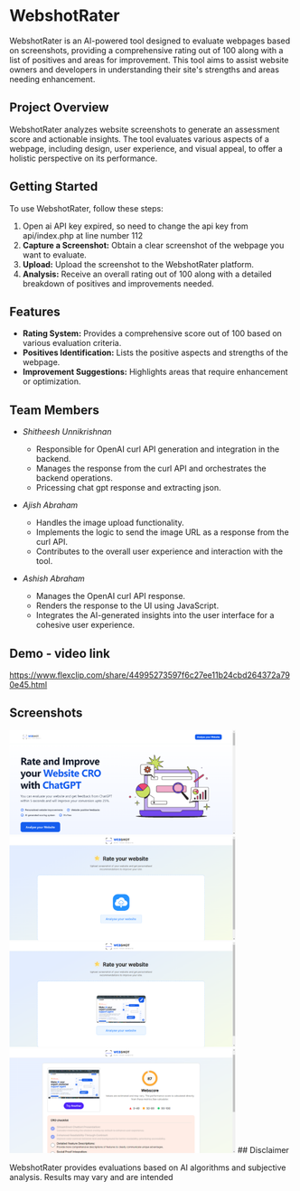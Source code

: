 # WebshotRater

WebshotRater is an AI-powered tool designed to evaluate webpages based on screenshots, providing a comprehensive rating out of 100 along with a list of positives and areas for improvement. This tool aims to assist website owners and developers in understanding their site's strengths and areas needing enhancement.

## Project Overview

WebshotRater analyzes website screenshots to generate an assessment score and actionable insights. The tool evaluates various aspects of a webpage, including design, user experience, and visual appeal, to offer a holistic perspective on its performance.

## Getting Started

To use WebshotRater, follow these steps:
1. Open ai API key expired, so need to change the api key from api/index.php at line number 112
2. **Capture a Screenshot:** Obtain a clear screenshot of the webpage you want to evaluate.
3. **Upload:** Upload the screenshot to the WebshotRater platform.
4. **Analysis:** Receive an overall rating out of 100 along with a detailed breakdown of positives and improvements needed.

## Features

- **Rating System:** Provides a comprehensive score out of 100 based on various evaluation criteria.
- **Positives Identification:** Lists the positive aspects and strengths of the webpage.
- **Improvement Suggestions:** Highlights areas that require enhancement or optimization.

## Team Members

- *Shitheesh Unnikrishnan*
  - Responsible for OpenAI curl API generation and integration in the backend.
  - Manages the response from the curl API and orchestrates the backend operations.
  - Pricessing chat gpt response and extracting json.

- *Ajish Abraham*
  - Handles the image upload functionality.
  - Implements the logic to send the image URL as a response from the curl API.
  - Contributes to the overall user experience and interaction with the tool.

- *Ashish Abraham*
  - Manages the OpenAI curl API response.
  - Renders the response to the UI using JavaScript.
  - Integrates the AI-generated insights into the user interface for a cohesive user experience.

## Demo - video link
https://www.flexclip.com/share/44995273597f6c27ee11b24cbd264372a790e45.html

## Screenshots
<div style="display: inline-block; margin-right: 20px;">
  <img src="https://github.com/ashishabr/webshot-tracker/blob/main/img/Screenshot%202023-11-22%20212905.png" alt="Alt Text" width="400" style="margin-right: 20px;" /> 
</div>
<div style="display: inline-block;">
  <img src="https://github.com/ashishabr/webshot-tracker/blob/main/img/Screenshot%202023-11-22%20212924.png" alt="Alt Text" width="400" />
</div>
<img src="https://github.com/ashishabr/webshot-tracker/blob/main/img/Screenshot%202023-11-22%20212946.png" alt="Alt Text" width="400" style="margin-right: 40px;" />    <img src="https://github.com/ashishabr/webshot-tracker/blob/main/img/Screenshot%202023-11-22%20213106.png" alt="Alt Text" width="400" />
## Disclaimer

WebshotRater provides evaluations based on AI algorithms and subjective analysis. Results may vary and are intended
